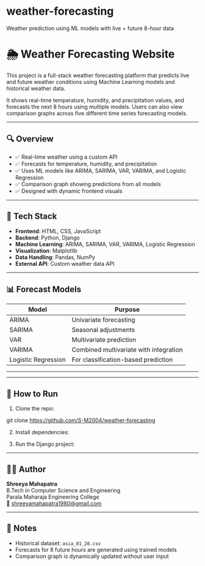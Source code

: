 # weather-forecasting
Weather prediction using ML models with live + future 8-hour data

# 🌦️ Weather Forecasting Website

This project is a full-stack weather forecasting platform that predicts live and future weather conditions using Machine Learning models and historical weather data.

It shows real-time temperature, humidity, and precipitation values, and forecasts the next 8 hours using multiple models. Users can also view comparison graphs across five different time series forecasting models.

---

## 🔍 Overview

- ✅ Real-time weather using a custom API
- ✅ Forecasts for temperature, humidity, and precipitation
- ✅ Uses ML models like ARIMA, SARIMA, VAR, VARIMA, and Logistic Regression
- ✅ Comparison graph showing predictions from all models
- ✅ Designed with dynamic frontend visuals

---

## 🔧 Tech Stack

- **Frontend**: HTML, CSS, JavaScript
- **Backend**: Python, Django
- **Machine Learning**: ARIMA, SARIMA, VAR, VARIMA, Logistic Regression
- **Visualization**: Matplotlib
- **Data Handling**: Pandas, NumPy
- **External API**: Custom weather data API

---

## 📊 Forecast Models

| Model             | Purpose                                 |
|------------------|------------------------------------------|
| ARIMA            | Univariate forecasting                  |
| SARIMA           | Seasonal adjustments                     |
| VAR              | Multivariate prediction                  |
| VARIMA           | Combined multivariate with integration   |
| Logistic Regression | For classification-based prediction |

---

---

## 🚀 How to Run

1. Clone the repo:

git clone https://github.com/S-M2004/weather-forecasting


2. Install dependencies:

3. Run the Django project:

---

## 👩‍💻 Author

**Shreeya Mahapatra**  
B.Tech in Computer Science and Engineering  
Parala Maharaja Engineering College  
📧 shreeyamahapatra1980@gmail.com

---

## 📌 Notes

- Historical dataset: `asia_01_20.csv`
- Forecasts for 8 future hours are generated using trained models
- Comparison graph is dynamically updated without user input



